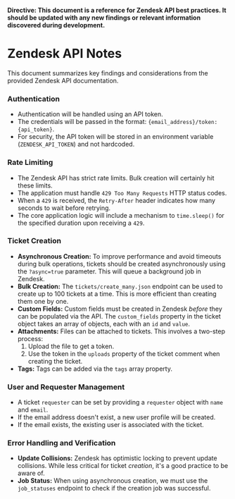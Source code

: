 **Directive: This document is a reference for Zendesk API best practices. It should be updated with any new findings or relevant information discovered during development.**

# Zendesk API Notes

This document summarizes key findings and considerations from the provided Zendesk API documentation.

### Authentication

*   Authentication will be handled using an API token.
*   The credentials will be passed in the format: `{email_address}/token:{api_token}`.
*   For security, the API token will be stored in an environment variable (`ZENDESK_API_TOKEN`) and not hardcoded.

### Rate Limiting

*   The Zendesk API has strict rate limits. Bulk creation will certainly hit these limits.
*   The application must handle `429 Too Many Requests` HTTP status codes.
*   When a `429` is received, the `Retry-After` header indicates how many seconds to wait before retrying.
*   The core application logic will include a mechanism to `time.sleep()` for the specified duration upon receiving a `429`.

### Ticket Creation

*   **Asynchronous Creation:** To improve performance and avoid timeouts during bulk operations, tickets should be created asynchronously using the `?async=true` parameter. This will queue a background job in Zendesk.
*   **Bulk Creation:** The `tickets/create_many.json` endpoint can be used to create up to 100 tickets at a time. This is more efficient than creating them one by one.
*   **Custom Fields:** Custom fields must be created in Zendesk *before* they can be populated via the API. The `custom_fields` property in the ticket object takes an array of objects, each with an `id` and `value`.
*   **Attachments:** Files can be attached to tickets. This involves a two-step process:
    1.  Upload the file to get a token.
    2.  Use the token in the `uploads` property of the ticket comment when creating the ticket.
*   **Tags:** Tags can be added via the `tags` array property.

### User and Requester Management

*   A ticket `requester` can be set by providing a `requester` object with `name` and `email`.
*   If the email address doesn't exist, a new user profile will be created.
*   If the email exists, the existing user is associated with the ticket.

### Error Handling and Verification

*   **Update Collisions:** Zendesk has optimistic locking to prevent update collisions. While less critical for ticket *creation*, it's a good practice to be aware of.
*   **Job Status:** When using asynchronous creation, we must use the `job_statuses` endpoint to check if the creation job was successful.